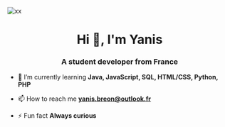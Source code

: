 ![xx](https://github.com/oLusto/oLusto/assets/82027748/519b0448-4ded-4d4a-94a3-b4121102b277)
<h1 align="center">Hi 👋, I'm Yanis</h1>

<h3 align="center">A student developer from France</h3>

- 🌱 I’m currently learning **Java, JavaScript, SQL, HTML/CSS, Python, PHP**

- 📫 How to reach me **yanis.breon@outlook.fr**

- ⚡ Fun fact **Always curious**  

<!--
**oLusto/oLusto** is a ✨ _special_ ✨ repository because its `README.md` (this file) appears on your GitHub profile.

Here are some ideas to get you started:

- 🔭 I’m currently working on ...
- 🌱 I’m currently learning ...
- 👯 I’m looking to collaborate on ...
- 🤔 I’m looking for help with ...
- 💬 Ask me about ...
- 📫 How to reach me: ...
- 😄 Pronouns: ...
- ⚡ Fun fact: ...
-->
